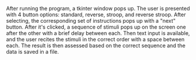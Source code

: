 After running the program, a tkinter window pops up. The user is presented with 4 button options: standard, reverse, stroop, and reverse stroop. After selecting, the corresponding set of instructions pops up with a "next" button. After it's clicked, a sequence of stimuli pops up on the screen one after the other with a brief delay between each. Then text input is available, and the user recites the stimuli in the correct order with a space between each. The result is then assessed based on the correct sequence and the data is saved in a file.
